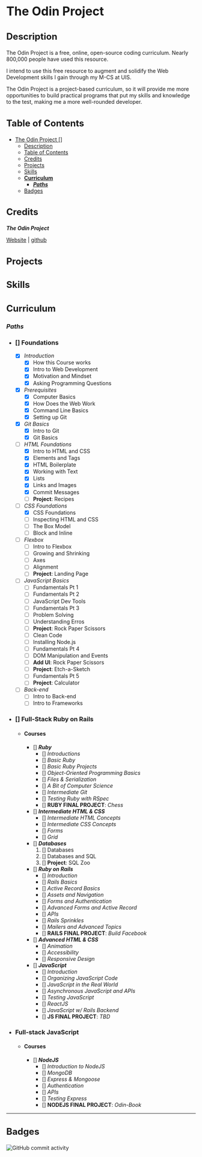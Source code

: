 <style>
h1 {font-size: xx-large;}
h2 {font-size: x-large;}
</style>

# The Odin Project

## Description

The Odin Project is a free, online, open-source coding curriculum. Nearly 800,000 people have used this resource.

[//]: # "-What was your motivation?"
[//]: # "Why did you build this project?"
[//]: # "What problem does it solve?"

I intend to use this free resource to augment and solidify the Web Development skills I gain through my M-CS at UIS.

The Odin Project is a project-based curriculum, so it will provide me more opportunities to build practical programs that put my skills and knowledge to the test, making me a more well-rounded developer.

[//]: # "- What did you learn?"

## Table of Contents

[//]: # "If your README is long, add a table of contents to make it easy for users to find what they need."

- [The Odin Project []](#the-odin-project-)
  - [Description](#description)
  - [Table of Contents](#table-of-contents)
  - [Credits](#credits)
  - [Projects](#projects)
  - [Skills](#skills)
  - [**Curriculum**](#curriculum)
    - [**_Paths_**](#paths)
  - [Badges](#badges)

## Credits

**_The Odin Project_**

[Website](https://www.theodinproject.com/) | [github](https://github.com/TheOdinProject/theodinproject)

[//]: # "List your collaborators, if any, with links to their GitHub profiles. If you used any third-party assets that require attribution, list the creators with links to their primary web presence in this section. If you followed tutorials, include links to those here as well"

## Projects

[//]: # "Go the extra mile and write tests for your application. Then provide examples on how to run them here."

## Skills

[//]: # "If your project has a lot of features, list them here."

## **Curriculum**

### **_Paths_**

- ### [] **Foundations**
  - [x] _Introduction_
    - [x] How this Course works
    - [x] Intro to Web Development
    - [x] Motivation and Mindset
    - [x] Asking Programming Questions
  - [x] _Prerequisites_
    - [x] Computer Basics
    - [x] How Does the Web Work
    - [x] Command Line Basics
    - [x] Setting up Git
  - [x] _Git Basics_
    - [x] Intro to Git
    - [x] Git Basics
  - [ ] _HTML Foundations_
    - [x] Intro to HTML and CSS
    - [x] Elements and Tags
    - [x] HTML Boilerplate
    - [x] Working with Text
    - [x] Lists
    - [x] Links and Images
    - [x] Commit Messages
    - [ ] **Project**: Recipes
  - [ ] _CSS Foundations_
    - [x] CSS Foundations
    - [ ] Inspecting HTML and CSS
    - [ ] The Box Model
    - [ ] Block and Inline
  - [ ] _Flexbox_
    - [ ] Intro to Flexbox
    - [ ] Growing and Shrinking
    - [ ] Axes
    - [ ] Alignment
    - [ ] **Project**: Landing Page
  - [ ] _JavaScript Basics_
    - [ ] Fundamentals Pt 1
    - [ ] Fundamentals Pt 2
    - [ ] JavaScript Dev Tools
    - [ ] Fundamentals Pt 3
    - [ ] Problem Solving
    - [ ] Understanding Erros
    - [ ] **Project**: Rock Paper Scissors
    - [ ] Clean Code
    - [ ] Installing Node.js
    - [ ] Fundamentals Pt 4
    - [ ] DOM Manipulation and Events
    - [ ] **Add UI**: Rock Paper Scissors
    - [ ] **Project**: Etch-a-Sketch
    - [ ] Fundamentals Pt 5
    - [ ] **Project**: Calculator
  - [ ] _Back-end_
    - [ ] Intro to Back-end
    - [ ] Intro to Frameworks
- ### [] **Full-Stack Ruby on Rails**
  - #### Courses
    - [] **_Ruby_**
      - [] _Introductions_
      - [] _Basic Ruby_
      - [] _Basic Ruby Projects_
      - [] _Object-Oriented Programming Basics_
      - [] _Files & Serialization_
      - [] _A Bit of Computer Science_
      - [] _Intermediate Git_
      - [] _Testing Ruby with RSpec_
      - [] **RUBY FINAL PROJECT**: _Chess_
    - [] **_Intermediate HTML & CSS_**
      - [] _Intermediate HTML Concepts_
      - [] _Intermediate CSS Concepts_
      - [] _Forms_
      - [] _Grid_
    - [] **_Databases_**
      1. [] Databases
      2. [] Databases and SQL
      3. [] **Project**: SQL Zoo
    - [] **_Ruby on Rails_**
      - [] _Introduction_
      - [] _Rails Basics_
      - [] _Active Record Basics_
      - [] _Assets and Navigation_
      - [] _Forms and Authentication_
      - [] _Advanced Forms and Active Record_
      - [] _APIs_
      - [] _Rails Sprinkles_
      - [] _Mailers and Advanced Topics_
      - [] **RAILS FINAL PROJECT**: _Build Facebook_
    - [] **_Advanced HTML & CSS_**
      - [] _Animation_
      - [] _Accessibility_
      - [] _Responsive Design_
    - [] **_JavaScript_**
      - [] _Introduction_
      - [] _Organizing JavaScript Code_
      - [] _JavaScript in the Real World_
      - [] _Asynchronous JavaScript and APIs_
      - [] _Testing JavaScript_
      - [] _ReactJS_
      - [] _JavaScript w/ Rails Backend_
      - [] **JS FINAL PROJECT**: _TBD_
- ### Full-stack JavaScript
  - #### Courses
    - [] **_NodeJS_**
      - [] _Introduction to NodeJS_
      - [] _MongoDB_
      - [] _Express & Mongoose_
      - [] _Authentication_
      - [] _APIs_
      - [] _Testing Express_
      - [] **NODEJS FINAL PROJECT**: _Odin-Book_

[//]: # "The last section of a high-quality README file is the license. This lets other developers know what they can and cannot do with your project. If you need help choosing a license, refer to [https://choosealicense.com/](https://choosealicense.com/)."

---

[//]: # "🏆 The previous sections are the bare minimum, and your project will ultimately determine the content of this document. You might also want to consider adding the following sections."

## Badges

![GitHub commit activity](https://img.shields.io/github/commit-activity/m/m33sterjay/The-Odin-Project)

[//]: # "Badges aren't necessary, per se, but they demonstrate street cred. Badges let other developers know that you know what you're doing. Check out the badges hosted by [shields.io](https://shields.io/). You may not understand what they all represent now, but you will in time."
